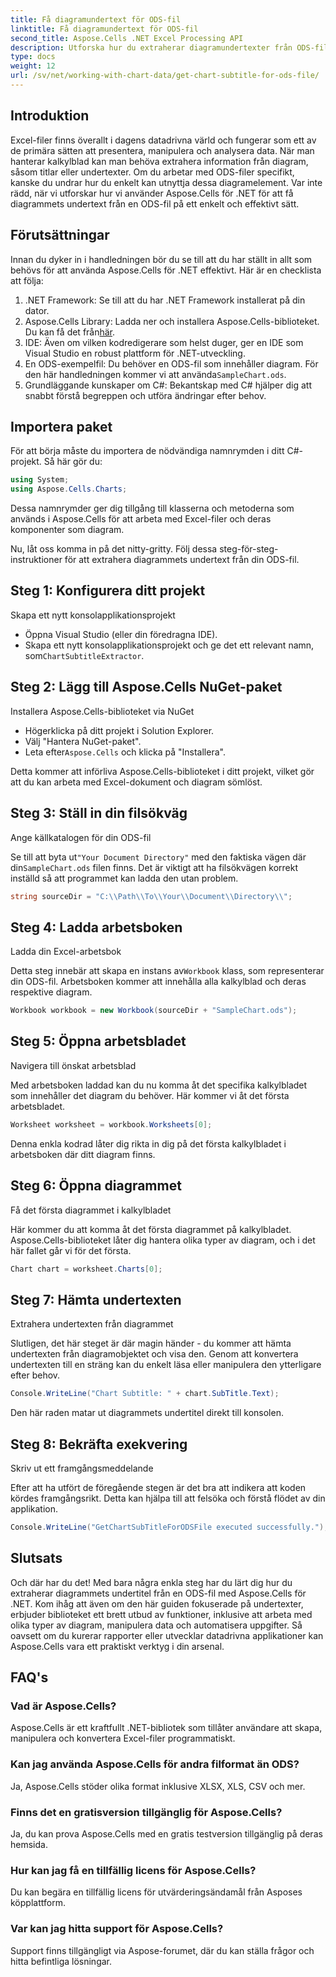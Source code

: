 ```yaml
---
title: Få diagramundertext för ODS-fil
linktitle: Få diagramundertext för ODS-fil
second_title: Aspose.Cells .NET Excel Processing API
description: Utforska hur du extraherar diagramundertexter från ODS-filer med Aspose.Cells för .NET med denna detaljerade steg-för-steg-guide. Perfekt för utvecklare.
type: docs
weight: 12
url: /sv/net/working-with-chart-data/get-chart-subtitle-for-ods-file/
---
```

## Introduktion

Excel-filer finns överallt i dagens datadrivna värld och fungerar som ett av de primära sätten att presentera, manipulera och analysera data. När man hanterar kalkylblad kan man behöva extrahera information från diagram, såsom titlar eller undertexter. Om du arbetar med ODS-filer specifikt, kanske du undrar hur du enkelt kan utnyttja dessa diagramelement. Var inte rädd, när vi utforskar hur vi använder Aspose.Cells för .NET för att få diagrammets undertext från en ODS-fil på ett enkelt och effektivt sätt.

## Förutsättningar

Innan du dyker in i handledningen bör du se till att du har ställt in allt som behövs för att använda Aspose.Cells för .NET effektivt. Här är en checklista att följa:

1. .NET Framework: Se till att du har .NET Framework installerat på din dator. 
2.  Aspose.Cells Library: Ladda ner och installera Aspose.Cells-biblioteket. Du kan få det från[här](https://releases.aspose.com/cells/net/).
3. IDE: Även om vilken kodredigerare som helst duger, ger en IDE som Visual Studio en robust plattform för .NET-utveckling.
4. En ODS-exempelfil: Du behöver en ODS-fil som innehåller diagram. För den här handledningen kommer vi att använda`SampleChart.ods`.
5. Grundläggande kunskaper om C#: Bekantskap med C# hjälper dig att snabbt förstå begreppen och utföra ändringar efter behov.

## Importera paket

För att börja måste du importera de nödvändiga namnrymden i ditt C#-projekt. Så här gör du:

```csharp
using System;
using Aspose.Cells.Charts;
```

Dessa namnrymder ger dig tillgång till klasserna och metoderna som används i Aspose.Cells för att arbeta med Excel-filer och deras komponenter som diagram.

Nu, låt oss komma in på det nitty-gritty. Följ dessa steg-för-steg-instruktioner för att extrahera diagrammets undertext från din ODS-fil.

## Steg 1: Konfigurera ditt projekt

Skapa ett nytt konsolapplikationsprojekt

- Öppna Visual Studio (eller din föredragna IDE).
-  Skapa ett nytt konsolapplikationsprojekt och ge det ett relevant namn, som`ChartSubtitleExtractor`.

## Steg 2: Lägg till Aspose.Cells NuGet-paket

Installera Aspose.Cells-biblioteket via NuGet

- Högerklicka på ditt projekt i Solution Explorer.
- Välj "Hantera NuGet-paket".
-  Leta efter`Aspose.Cells` och klicka på "Installera".

Detta kommer att införliva Aspose.Cells-biblioteket i ditt projekt, vilket gör att du kan arbeta med Excel-dokument och diagram sömlöst.

## Steg 3: Ställ in din filsökväg

Ange källkatalogen för din ODS-fil

 Se till att byta ut`"Your Document Directory"` med den faktiska vägen där din`SampleChart.ods` filen finns. Det är viktigt att ha filsökvägen korrekt inställd så att programmet kan ladda den utan problem.

```csharp
string sourceDir = "C:\\Path\\To\\Your\\Document\\Directory\\";
```

## Steg 4: Ladda arbetsboken

Ladda din Excel-arbetsbok

 Detta steg innebär att skapa en instans av`Workbook` klass, som representerar din ODS-fil. Arbetsboken kommer att innehålla alla kalkylblad och deras respektive diagram.

```csharp
Workbook workbook = new Workbook(sourceDir + "SampleChart.ods");
```

## Steg 5: Öppna arbetsbladet

Navigera till önskat arbetsblad

Med arbetsboken laddad kan du nu komma åt det specifika kalkylbladet som innehåller det diagram du behöver. Här kommer vi åt det första arbetsbladet.

```csharp
Worksheet worksheet = workbook.Worksheets[0];
```

Denna enkla kodrad låter dig rikta in dig på det första kalkylbladet i arbetsboken där ditt diagram finns.

## Steg 6: Öppna diagrammet

Få det första diagrammet i kalkylbladet

Här kommer du att komma åt det första diagrammet på kalkylbladet. Aspose.Cells-biblioteket låter dig hantera olika typer av diagram, och i det här fallet går vi för det första.

```csharp
Chart chart = worksheet.Charts[0];
```

## Steg 7: Hämta undertexten

Extrahera undertexten från diagrammet

Slutligen, det här steget är där magin händer - du kommer att hämta undertexten från diagramobjektet och visa den. Genom att konvertera undertexten till en sträng kan du enkelt läsa eller manipulera den ytterligare efter behov.

```csharp
Console.WriteLine("Chart Subtitle: " + chart.SubTitle.Text);
```

Den här raden matar ut diagrammets undertitel direkt till konsolen.

## Steg 8: Bekräfta exekvering

Skriv ut ett framgångsmeddelande

Efter att ha utfört de föregående stegen är det bra att indikera att koden kördes framgångsrikt. Detta kan hjälpa till att felsöka och förstå flödet av din applikation.

```csharp
Console.WriteLine("GetChartSubTitleForODSFile executed successfully.");
```

## Slutsats

Och där har du det! Med bara några enkla steg har du lärt dig hur du extraherar diagrammets undertitel från en ODS-fil med Aspose.Cells för .NET. Kom ihåg att även om den här guiden fokuserade på undertexter, erbjuder biblioteket ett brett utbud av funktioner, inklusive att arbeta med olika typer av diagram, manipulera data och automatisera uppgifter. Så oavsett om du kurerar rapporter eller utvecklar datadrivna applikationer kan Aspose.Cells vara ett praktiskt verktyg i din arsenal.

## FAQ's

### Vad är Aspose.Cells?
Aspose.Cells är ett kraftfullt .NET-bibliotek som tillåter användare att skapa, manipulera och konvertera Excel-filer programmatiskt.

### Kan jag använda Aspose.Cells för andra filformat än ODS?
Ja, Aspose.Cells stöder olika format inklusive XLSX, XLS, CSV och mer.

### Finns det en gratisversion tillgänglig för Aspose.Cells?
Ja, du kan prova Aspose.Cells med en gratis testversion tillgänglig på deras hemsida.

### Hur kan jag få en tillfällig licens för Aspose.Cells?
Du kan begära en tillfällig licens för utvärderingsändamål från Asposes köpplattform.

### Var kan jag hitta support för Aspose.Cells?
Support finns tillgängligt via Aspose-forumet, där du kan ställa frågor och hitta befintliga lösningar.